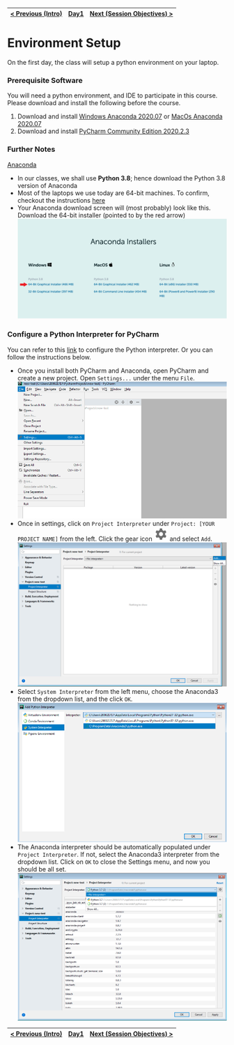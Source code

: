 | [< Previous (Intro)](../README.md)  | [Day1](../README.md)| [Next (Session Objectives) >](SessionObjectives.md) |
|----|----|----|
# Environment Setup

On the first day, the class will setup a python environment on your laptop.

### Prerequisite Software

You will need a python environment, and IDE to participate in this course. Please download and install the following
before the course.

1. Download and install [Windows Anaconda 2020.07](https://repo.anaconda.com/archive/Anaconda3-2020.07-Windows-x86_64.exe)
or [MacOs Anaconda 2020.07](https://repo.anaconda.com/archive/Anaconda3-2020.07-MacOSX-x86_64.pkg)
2. Download and install [PyCharm Community Edition 2020.2.3](https://www.jetbrains.com/pycharm/download/)

### Further Notes

<u>Anaconda</u>

- In our classes, we shall use **Python 3.8**; hence download the Python 3.8 version of Anaconda
- Most of the laptops we use today are 64-bit machines. To confirm, checkout the instructions [here](https://support.microsoft.com/en-us/help/827218/how-to-determine-whether-a-computer-is-running-a-32-bit-version-or-64-bit-version-of-the-windows-operating-system)
- Your Anaconda download screen will (most probably) look like this. Download the 64-bit installer (pointed to by the red arrow)
![ana440_64_win](images/anaconda_3.8_win64.png)

### Configure a Python Interpreter for PyCharm

You can refer to this [link](https://www.jetbrains.com/help/pycharm/configuring-python-interpreter.html) 
to configure the Python interpreter. Or you can follow the instructions below.
- Once you install both PyCharm and Anaconda, open PyCharm and create a new project. Open `Settings...` 
under the menu `File`.
![settings](images/settings.png)
- Once in settings, click on `Project Interpreter` under `Project: [YOUR PROJECT NAME]` from the left.
Click the gear icon ![gear](images/icons.general.gearPlain.svg@2x.png) and select `Add`.
![project_interpreter](images/project_interpreter.png)
- Select `System Interpreter` from the left menu, choose the Anaconda3 from the dropdown list, and the click `OK`.
![conda_interpreter](images/add_project_interpreter.png)
- The Anaconda interpreter should be automatically populated under `Project Interpreter`. If not, select the 
Anaconda3 interpreter from the dropdown list. Click on `OK` to close the Settings menu, and now you should be all set.
![select_interpreter](images/select_project_interpreter.png)


| [< Previous (Intro)](../README.md) | [Day1](../README.md) | [Next (Session Objectives) >](SessionObjectives.md) |
| ---- | ---- | ---- |
